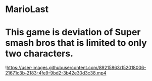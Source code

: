 # MarioLast

# This game is  deviation of Super smash bros that is limited to only two characters.
!https://user-images.githubusercontent.com/89215863/152018006-21671c3b-2183-4fe9-9bd2-3b42e30d3c38.mp4

